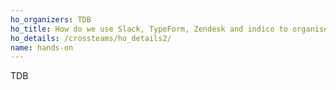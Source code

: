 ```yaml
---
ho_organizers: TDB 
ho_title: How do we use Slack, TypeForm, Zendesk and indico to organise communication and events? 
ho_details: /crossteams/ho_details2/
name: hands-on
---
```


TDB
